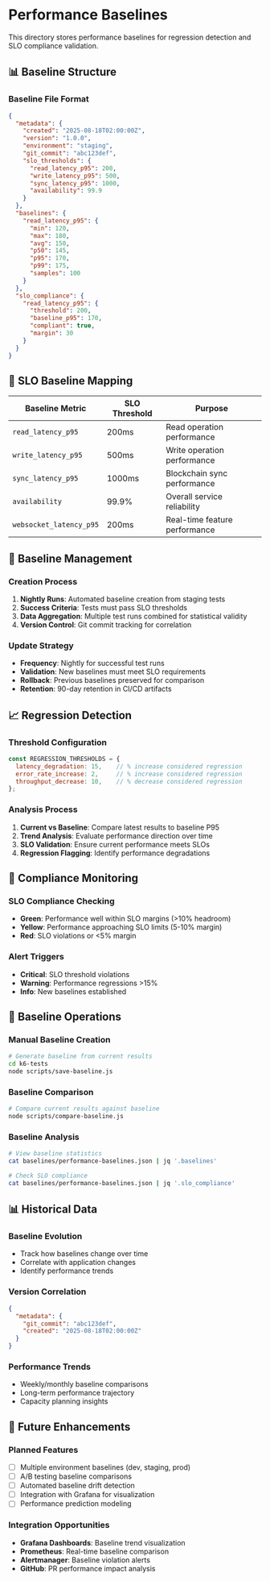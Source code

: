 # Performance Baselines

This directory stores performance baselines for regression detection and SLO compliance validation.

## 📊 Baseline Structure

### Baseline File Format
```json
{
  "metadata": {
    "created": "2025-08-18T02:00:00Z",
    "version": "1.0.0",
    "environment": "staging",
    "git_commit": "abc123def",
    "slo_thresholds": {
      "read_latency_p95": 200,
      "write_latency_p95": 500,
      "sync_latency_p95": 1000,
      "availability": 99.9
    }
  },
  "baselines": {
    "read_latency_p95": {
      "min": 120,
      "max": 180,
      "avg": 150,
      "p50": 145,
      "p95": 170,
      "p99": 175,
      "samples": 100
    }
  },
  "slo_compliance": {
    "read_latency_p95": {
      "threshold": 200,
      "baseline_p95": 170,
      "compliant": true,
      "margin": 30
    }
  }
}
```

## 🎯 SLO Baseline Mapping

| Baseline Metric | SLO Threshold | Purpose |
|-----------------|---------------|---------|
| `read_latency_p95` | 200ms | Read operation performance |
| `write_latency_p95` | 500ms | Write operation performance |
| `sync_latency_p95` | 1000ms | Blockchain sync performance |
| `availability` | 99.9% | Overall service reliability |
| `websocket_latency_p95` | 200ms | Real-time feature performance |

## 🔄 Baseline Management

### Creation Process
1. **Nightly Runs**: Automated baseline creation from staging tests
2. **Success Criteria**: Tests must pass SLO thresholds
3. **Data Aggregation**: Multiple test runs combined for statistical validity
4. **Version Control**: Git commit tracking for correlation

### Update Strategy
- **Frequency**: Nightly for successful test runs
- **Validation**: New baselines must meet SLO requirements
- **Rollback**: Previous baselines preserved for comparison
- **Retention**: 90-day retention in CI/CD artifacts

## 📈 Regression Detection

### Threshold Configuration
```javascript
const REGRESSION_THRESHOLDS = {
  latency_degradation: 15,    // % increase considered regression
  error_rate_increase: 2,     // % increase considered regression  
  throughput_decrease: 10,    // % decrease considered regression
};
```

### Analysis Process
1. **Current vs Baseline**: Compare latest results to baseline P95
2. **Trend Analysis**: Evaluate performance direction over time
3. **SLO Validation**: Ensure current performance meets SLOs
4. **Regression Flagging**: Identify performance degradations

## 🚨 Compliance Monitoring

### SLO Compliance Checking
- **Green**: Performance well within SLO margins (>10% headroom)
- **Yellow**: Performance approaching SLO limits (5-10% margin)
- **Red**: SLO violations or <5% margin

### Alert Triggers
- **Critical**: SLO threshold violations
- **Warning**: Performance regressions >15%
- **Info**: New baselines established

## 🔧 Baseline Operations

### Manual Baseline Creation
```bash
# Generate baseline from current results
cd k6-tests
node scripts/save-baseline.js
```

### Baseline Comparison
```bash
# Compare current results against baseline
node scripts/compare-baseline.js
```

### Baseline Analysis
```bash
# View baseline statistics
cat baselines/performance-baselines.json | jq '.baselines'

# Check SLO compliance
cat baselines/performance-baselines.json | jq '.slo_compliance'
```

## 📊 Historical Data

### Baseline Evolution
- Track how baselines change over time
- Correlate with application changes
- Identify performance trends

### Version Correlation  
```json
{
  "metadata": {
    "git_commit": "abc123def",
    "created": "2025-08-18T02:00:00Z"
  }
}
```

### Performance Trends
- Weekly/monthly baseline comparisons
- Long-term performance trajectory
- Capacity planning insights

## 🔮 Future Enhancements

### Planned Features
- [ ] Multiple environment baselines (dev, staging, prod)
- [ ] A/B testing baseline comparisons
- [ ] Automated baseline drift detection
- [ ] Integration with Grafana for visualization
- [ ] Performance prediction modeling

### Integration Opportunities
- **Grafana Dashboards**: Baseline trend visualization
- **Prometheus**: Real-time baseline comparison
- **Alertmanager**: Baseline violation alerts
- **GitHub**: PR performance impact analysis
